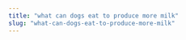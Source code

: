 ```yaml
---
title: "what can dogs eat to produce more milk"
slug: "what-can-dogs-eat-to-produce-more-milk"
---
```


